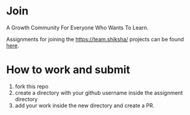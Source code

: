 # Join
A Growth Community For Everyone Who Wants To Learn.

Assignments for joining the https://team.shiksha/ projects can be found [here](./Assignment%2012%20Jan%20Twitter%20live/commit.7z).

# How to work and submit

1. fork this repo
2. create a directory with your github username inside the assignment directory
3. add your work inside the new directory and create a PR.